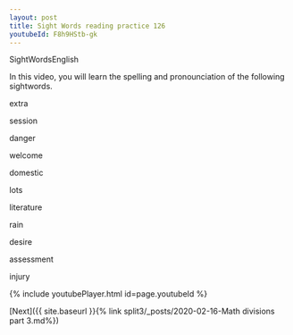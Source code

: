 ```yaml
---
layout: post
title: Sight Words reading practice 126
youtubeId: F8h9HStb-gk
---
```

 
 
SightWordsEnglish


In this video, you will learn the spelling and pronounciation of the following sightwords.


extra

session

danger 

welcome

domestic

lots

literature

rain

desire

assessment

injury

 
{% include youtubePlayer.html id=page.youtubeId %}
 
 

[Next]({{ site.baseurl }}{% link  split3/_posts/2020-02-16-Math divisions part 3.md%})
 
